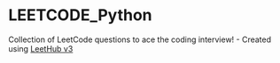 # LEETCODE_Python
Collection of LeetCode questions to ace the coding interview! - Created using [LeetHub v3](https://github.com/raphaelheinz/LeetHub-3.0)
